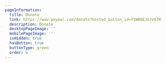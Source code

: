 ```yaml
---
pageInformation:
  title: Donate
  link: https://www.paypal.com/donate?hosted_button_id=YSWB8EJUJVX7N
  description: Donate
  desktopPageImage: ''
  mobilePageImage: ''
  isHidden: true
  hasButton: true
  buttonType: green
  order: 6
---
```



